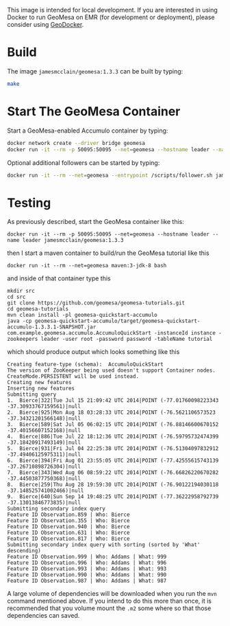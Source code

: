 This image is intended for local development.
If you are interested in using Docker to run GeoMesa on EMR (for development or deployment),
please consider using [GeoDocker](https://github.com/geodocker/geodocker).

# Build #

The image `jamesmcclain/geomesa:1.3.3` can be built by typing:
```bash
make
```

# Start The GeoMesa Container #

Start a GeoMesa-enabled Accumulo container by typing:
```bash
docker network create --driver bridge geomesa
docker run -it --rm -p 50095:50095 --net=geomesa --hostname leader --name leader jamesmcclain/geomesa:1.3.3
```

Optional additional followers can be started by typing:
```bash
docker run -it --rm --net=geomesa --entrypoint /scripts/follower.sh jamesmcclain/geomesa:1.3.3
```

# Testing #

As previously described, start the GeoMesa container like this:
```
docker run -it --rm -p 50095:50095 --net=geomesa --hostname leader --name leader jamesmcclain/geomesa:1.3.3
```
then I start a maven container to build/run the GeoMesa tutorial like this
```
docker run -it --rm --net=geomesa maven:3-jdk-8 bash
```
and inside of that container type this
```
mkdir src
cd src
git clone https://github.com/geomesa/geomesa-tutorials.git
cd geomesa-tutorials
mvn clean install -pl geomesa-quickstart-accumulo
java -cp geomesa-quickstart-accumulo/target/geomesa-quickstart-accumulo-1.3.3.1-SNAPSHOT.jar com.example.geomesa.accumulo.AccumuloQuickStart -instanceId instance -zookeepers leader -user root -password password -tableName tutorial
```
which should produce output which looks something like this
```
Creating feature-type (schema):  AccumuloQuickStart
The version of ZooKeeper being used doesn't support Container nodes. CreateMode.PERSISTENT will be used instead.
Creating new features
Inserting new features
Submitting query
1.  Bierce|322|Tue Jul 15 21:09:42 UTC 2014|POINT (-77.01760098223343 -37.30933767159561)|null
2.  Bierce|925|Mon Aug 18 03:28:33 UTC 2014|POINT (-76.5621106573523 -37.34321201566148)|null
3.  Bierce|589|Sat Jul 05 06:02:15 UTC 2014|POINT (-76.88146600670152 -37.40156607152168)|null
4.  Bierce|886|Tue Jul 22 18:12:36 UTC 2014|POINT (-76.59795732474399 -37.18420917493149)|null
5.  Bierce|931|Fri Jul 04 22:25:38 UTC 2014|POINT (-76.51304097832912 -37.49406125975311)|null
6.  Bierce|394|Fri Aug 01 23:55:05 UTC 2014|POINT (-77.42555615743139 -37.26710898726304)|null
7.  Bierce|343|Wed Aug 06 08:59:22 UTC 2014|POINT (-76.66826220670282 -37.44503877750368)|null
8.  Bierce|259|Thu Aug 28 19:59:30 UTC 2014|POINT (-76.90122194030118 -37.148525741002466)|null
9.  Bierce|640|Sun Sep 14 19:48:25 UTC 2014|POINT (-77.36222958792739 -37.13013846773835)|null
Submitting secondary index query
Feature ID Observation.859 | Who: Bierce
Feature ID Observation.355 | Who: Bierce
Feature ID Observation.940 | Who: Bierce
Feature ID Observation.631 | Who: Bierce
Feature ID Observation.817 | Who: Bierce
Submitting secondary index query with sorting (sorted by 'What' descending)
Feature ID Observation.999 | Who: Addams | What: 999
Feature ID Observation.996 | Who: Addams | What: 996
Feature ID Observation.993 | Who: Addams | What: 993
Feature ID Observation.990 | Who: Addams | What: 990
Feature ID Observation.987 | Who: Addams | What: 987
```

A large volume of dependencies will be downloaded when you run the `mvn` command mentioned above.
If you intend to do this more than once, it is recommended that you volume mount the `.m2` some where so that those dependencies can saved.
